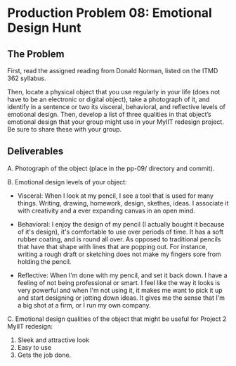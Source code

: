 # Production Problem 08: Emotional Design Hunt

## The Problem

First, read the assigned reading from Donald Norman, listed on the ITMD 362 syllabus.

Then, locate a physical object that you use regularly in your life (does not have to be an electronic or digital object), take a photograph of it, and identify in a sentence or two its visceral, behavioral, and reflective levels of emotional design. Then, develop a list of three qualities in that object’s emotional design that your group might use in your MyIIT redesign project. Be sure to share these with your group.

## Deliverables

A. Photograph of the object (place in the pp-09/ directory and commit).

B. Emotional design levels of your object:

* Visceral: When I look at my pencil, I see a tool that is used for many things. Writing, drawing, homework, design, skethes, ideas. I associate it with creativity and a ever expanding canvas in an open mind.

* Behavioral: I enjoy the design of my pencil (I actually bought it because of it's design), it's comfortable to use over periods of time. It has a soft rubber coating, and is round all over. As opposed to traditional pencils that have that shape with lines that are popping out. For instance, writing a rough draft or sketching does not make my fingers sore from holding the pencil.

* Reflective: When I'm done with my pencil, and set it back down. I have a feeling of not being professional or smart. I feel like the way it looks is very powerful and when I'm not using it, it makes me want to pick it up and start designing or jotting down ideas. It gives me the sense that I'm a big shot at a firm, or I run my own company.

C.  Emotional design qualities of the object that might be useful for Project 2 MyIIT redesign:

1. Sleek and attractive look
2. Easy to use
3. Gets the job done.
